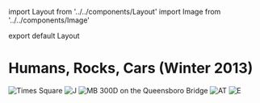 import Layout from '../../components/Layout'
import Image from '../../components/Image'

export default Layout

# Humans, Rocks, Cars (Winter 2013)

<Image src="/winter-hiking/times-square.jpg" alt="Times Square" />
<Image src="/winter-hiking/j.jpg" alt="J" />
<Image src="/winter-hiking/mb300d.jpg" alt="MB 300D on the Queensboro Bridge" />
<Image src="/winter-hiking/at.jpg" alt="AT" />
<Image src="/winter-hiking/e.jpg" alt="E" />
